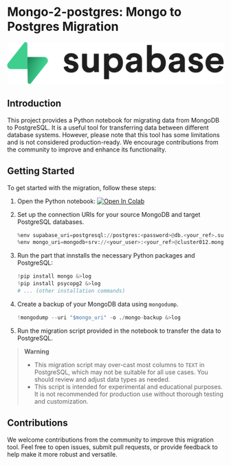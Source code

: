 # Mongo-2-postgres: Mongo to Postgres Migration

![Supabase](https://raw.githubusercontent.com/supabase/supabase/master/packages/common/assets/images/supabase-logo-wordmark--light.svg)

## Introduction

This project provides a Python notebook for migrating data from MongoDB to PostgreSQL. It is a useful tool for transferring data between different database systems. 
However, please note that this tool has some limitations and is not considered production-ready. We encourage contributions from the community to improve and enhance its functionality.

## Getting Started

To get started with the migration, follow these steps:

1. Open the Python notebook: [![Open In Colab](https://colab.research.google.com/assets/colab-badge.svg)](https://colab.research.google.com/github/mansueli/mongo-2-postgres/blob/main/mongodump2postgres.ipynb)

2. Set up the connection URIs for your source MongoDB and target PostgreSQL databases.

   ```python
   %env supabase_uri=postgresql://postgres:<password>@db.<your_ref>.supabase.co:5432/postgres
   %env mongo_uri=mongodb+srv://<your_user>:<your_ref>@cluster012.mongodb.net/?retryWrites=true&w=majority
   ```

3. Run the part that innstalls the necessary Python packages and PostgreSQL:

   ```python
   !pip install mongo &>log
   !pip install psycopg2 &>log
   # ... (other installation commands)
   ```

4. Create a backup of your MongoDB data using `mongodump`.

   ```python
   !mongodump --uri "$mongo_uri" -o ./mongo-backup &>log
   ```

5. Run the migration script provided in the notebook to transfer the data to PostgreSQL.

> **Warning** 
> - This migration script may over-cast most columns to `TEXT` in PostgreSQL, which may not be suitable for all use cases. You should review and adjust data types as needed.
> - This script is intended for experimental and educational purposes. It is not recommended for production use without thorough testing and customization.

## Contributions

We welcome contributions from the community to improve this migration tool. Feel free to open issues, submit pull requests, or provide feedback to help make it more robust and versatile.
